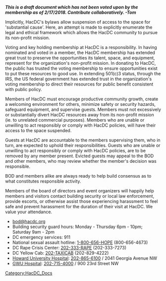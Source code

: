 ***This is a draft document which has not been voted upon by the
membership as of 2/17/2018. Contribute collaboratively. -Tom***

Implicitly, HacDC's bylaws allow suspension of access to the space for
'substantial cause'. Here, an attempt is made to explicitly enumerate
the legal and ethical framework which allows the HacDC community to
pursue its non-profit mission.

Voting and key holding membership at HacDC is a responsibility. In
having nominated and voted in a member, the HacDC membership has
extended great trust to preserve the opportunities its talent, space,
and equipment, represent for the organization's non-profit mission. In
donating to HacDC, the public has trusted the voting membership to
ensure opportunities exist to put these resources to good use. In
extending 501(c)3 status, through the IRS, the US federal government has
extended trust in the organization's voting membership to direct their
resources for public benefit consistent with public policy.

Members of HacDC must encourage productive community growth, create a
welcoming environment for others, minimize safety or security hazards,
safeguard equipment, and supervise guests. Members must not excessively
or substantially divert HacDC resources away from its non-profit mission
(ie. to unrelated commercial purposes). Members who are unable or
unwilling to act responsibly or comply with HacDC policies, will have
their access to the space suspended.

Guests at HacDC are accountable to the members supervising them, who in
turn, are expected to uphold their responsibilities. Guests who are
unable or unwilling to act responsibly or comply with HacDC policies,
are to be removed by any member present. Evicted guests may appeal to
the BOD and other members, who may review whether the member's decision
was responsible.

BOD and members alike are always ready to help build consensus as to
what constitutes responsible activity.

Members of the board of directors and event organizers will happily help
members and visitors contact building security or local law enforcement,
provide escorts, or otherwise assist those experiencing harassment to
feel safe and prevent harassment for the duration of their visit at
HacDC. We value your attendance.

-   bod@hacdc.org
-   Building security guard hours: Monday - Thursday 6pm - 10pm;
    Saturday 9am - 2pm
-   DC emergency services: 911
-   National sexual assault hotline: [1-800-656-HOPE](tel:+18006564673)
    (800-656-4673)
-   DC Rape Crisis Center: [202-333-RAPE](tel:+12023337273)
    (202-333-7273)
-   DC Yellow Cab: [202-TAXICAB](tel:+12028294222) (202-829-4222)
-   [Howard University Hospital](http://huhealthcare.com):
    [202-865-6100](tel:+12028656100) / 2041 Georgia Avenue NW
-   [GWU Hospital](http://gwhospital.com):
    [202-715-4000](tel:+12027154000) / 900 23rd Street NW

[Category:HacDC_Docs](Category:HacDC_Docs)
